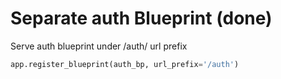 # Separate auth Blueprint (done)

Serve auth blueprint under /auth/ url prefix
```python
app.register_blueprint(auth_bp, url_prefix='/auth')
```